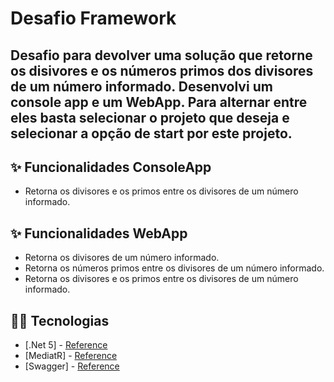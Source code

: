 # Desafio Framework

## Desafio para devolver uma solução que retorne os disivores e os números primos dos divisores de um número informado. Desenvolvi um console app e um WebApp. Para alternar entre eles basta selecionar o projeto que deseja e selecionar a opção de start por este projeto.

## :sparkles: Funcionalidades ConsoleApp

- Retorna os divisores e os primos entre os divisores de um número informado.
 
## :sparkles: Funcionalidades WebApp

- Retorna os divisores de um número informado.
- Retorna os números primos entre os divisores de um número informado.
- Retorna os divisores e os primos entre os divisores de um número informado. 

## 🧑‍💻 Tecnologias

- [.Net 5] - [Reference](https://github.com/microsoft/dotnet)
- [MediatR] - [Reference](https://github.com/jbogard/MediatR)
- [Swagger] - [Reference](https://github.com/domaindrivendev/Swashbuckle.AspNetCore)

